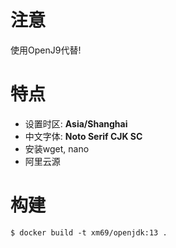 # 注意

使用OpenJ9代替!

# 特点

* 设置时区: **Asia/Shanghai**
* 中文字体: **Noto Serif CJK SC**
* 安装wget, nano
* 阿里云源

# 构建

```
$ docker build -t xm69/openjdk:13 .
```
